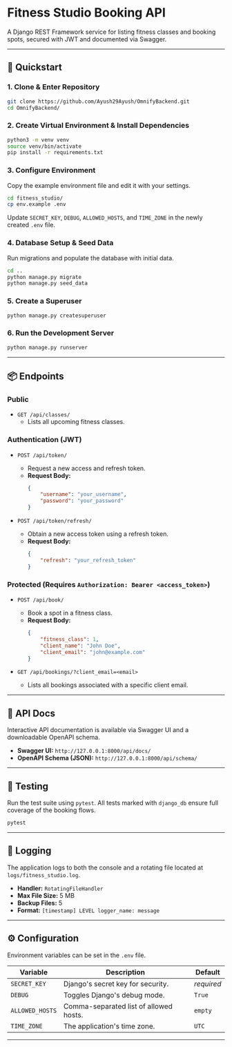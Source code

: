 # Fitness Studio Booking API

A Django REST Framework service for listing fitness classes and booking spots, secured with JWT and documented via Swagger.

---

## 🚀 Quickstart

### 1\. Clone & Enter Repository

```bash
git clone https://github.com/Ayush29Ayush/OmnifyBackend.git
cd OmnifyBackend/
```

### 2\. Create Virtual Environment & Install Dependencies

```bash
python3 -m venv venv
source venv/bin/activate
pip install -r requirements.txt
```

### 3\. Configure Environment

Copy the example environment file and edit it with your settings.

```bash
cd fitness_studio/
cp env.example .env
```

Update `SECRET_KEY`, `DEBUG`, `ALLOWED_HOSTS`, and `TIME_ZONE` in the newly created `.env` file.

### 4\. Database Setup & Seed Data

Run migrations and populate the database with initial data.

```bash
cd ..
python manage.py migrate
python manage.py seed_data
```

### 5\. Create a Superuser

```bash
python manage.py createsuperuser
```

### 6\. Run the Development Server

```bash
python manage.py runserver
```

---

## 📦 Endpoints

### Public

* `GET /api/classes/`
  * Lists all upcoming fitness classes.

### Authentication (JWT)

* `POST /api/token/`

  * Request a new access and refresh token.
  * **Request Body:**
    ```json
    {
        "username": "your_username",
        "password": "your_password"
    }
    ```
* `POST /api/token/refresh/`

  * Obtain a new access token using a refresh token.
  * **Request Body:**
    ```json
    {
        "refresh": "your_refresh_token"
    }
    ```

### Protected (Requires `Authorization: Bearer <access_token>`)

* `POST /api/book/`

  * Book a spot in a fitness class.
  * **Request Body:**
    ```json
    {
        "fitness_class": 1,
        "client_name": "John Doe",
        "client_email": "john@example.com"
    }
    ```
* `GET /api/bookings/?client_email=<email>`

  * Lists all bookings associated with a specific client email.

---

## 📄 API Docs

Interactive API documentation is available via Swagger UI and a downloadable OpenAPI schema.

* **Swagger UI:** `http://127.0.0.1:8000/api/docs/`
* **OpenAPI Schema (JSON):** `http://127.0.0.1:8000/api/schema/`

---

## 🧪 Testing

Run the test suite using `pytest`. All tests marked with `django_db` ensure full coverage of the booking flows.

```bash
pytest
```

---

## 📂 Logging

The application logs to both the console and a rotating file located at `logs/fitness_studio.log`.

* **Handler:** `RotatingFileHandler`
* **Max File Size:** 5 MB
* **Backup Files:** 5
* **Format:** `[timestamp] LEVEL logger_name: message`

---

## ⚙️ Configuration

Environment variables can be set in the `.env` file.

| Variable          | Description                            | Default      |
| ----------------- | -------------------------------------- | ------------ |
| `SECRET_KEY`    | Django's secret key for security.      | *required* |
| `DEBUG`         | Toggles Django's debug mode.           | `True`     |
| `ALLOWED_HOSTS` | Comma-separated list of allowed hosts. | `empty`    |
| `TIME_ZONE`     | The application's time zone.           | `UTC`      |

---
